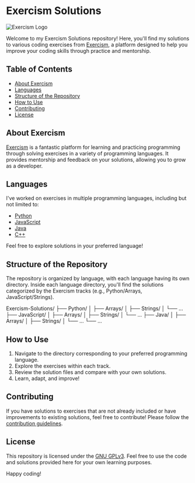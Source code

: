 # Exercism Solutions

![Exercism Logo](https://avatars.githubusercontent.com/u/56242516?s=200&v=4)

Welcome to my Exercism Solutions repository! Here, you'll find my solutions to various coding exercises from [Exercism](https://exercism.io/), a platform designed to help you improve your coding skills through practice and mentorship.

## Table of Contents

- [About Exercism](#about-exercism)
- [Languages](#languages)
- [Structure of the Repository](#structure-of-the-repository)
- [How to Use](#how-to-use)
- [Contributing](#contributing)
- [License](#license)

## About Exercism

[Exercism](https://exercism.io/) is a fantastic platform for learning and practicing programming through solving exercises in a variety of programming languages. It provides mentorship and feedback on your solutions, allowing you to grow as a developer.

## Languages

I've worked on exercises in multiple programming languages, including but not limited to:

- [Python](https://www.python.org/)
- [JavaScript](https://developer.mozilla.org/en-US/docs/Web/JavaScript)
- [Java](https://www.java.com/)
- [C++](https://isocpp.org/)

Feel free to explore solutions in your preferred language!

## Structure of the Repository

The repository is organized by language, with each language having its own directory. Inside each language directory, you'll find the solutions categorized by the Exercism tracks (e.g., Python/Arrays, JavaScript/Strings).


Exercism-Solutions/
├── Python/
│ ├── Arrays/
│ ├── Strings/
│ └── ...
├── JavaScript/
│ ├── Arrays/
│ ├── Strings/
│ └── ...
├── Java/
│ ├── Arrays/
│ ├── Strings/
│ └── ...
└── ...


## How to Use

1. Navigate to the directory corresponding to your preferred programming language.
2. Explore the exercises within each track.
3. Review the solution files and compare with your own solutions.
4. Learn, adapt, and improve!

## Contributing

If you have solutions to exercises that are not already included or have improvements to existing solutions, feel free to contribute! Please follow the [contribution guidelines](CONTRIBUTING.md).

## License

This repository is licensed under the [GNU GPLv3](LICENSE). Feel free to use the code and solutions provided here for your own learning purposes.

Happy coding!
